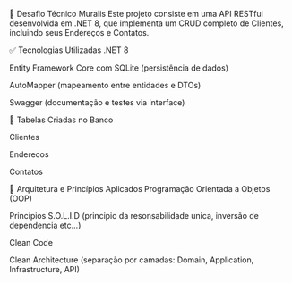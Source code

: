 📄 Desafio Técnico Muralis
Este projeto consiste em uma API RESTful desenvolvida em .NET 8, que implementa um CRUD completo de Clientes, incluindo seus Endereços e Contatos.

✅ Tecnologias Utilizadas
.NET 8

Entity Framework Core com SQLite (persistência de dados)

AutoMapper (mapeamento entre entidades e DTOs)

Swagger (documentação e testes via interface)

🧱 Tabelas Criadas no Banco

Clientes

Enderecos

Contatos

🧠 Arquitetura e Princípios Aplicados
Programação Orientada a Objetos (OOP)

Princípios S.O.L.I.D (principio da resonsabilidade unica, inversão de dependencia etc...)

Clean Code

Clean Architecture (separação por camadas: Domain, Application, Infrastructure, API)
